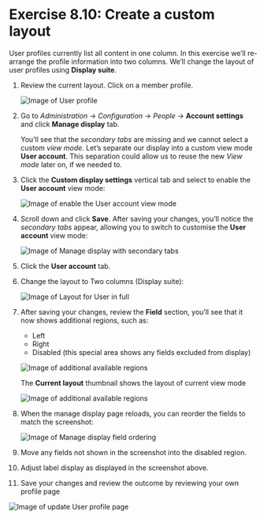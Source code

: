 # Exercise 8.10: Create a custom layout

User profiles currently list all content in one column. In this exercise we’ll re-arrange the profile information into two columns. We’ll change the layout of user profiles using **Display suite**.

1. Review the current layout. Click on a member profile. 

    ![Image of User profile](../.gitbook/assets/Ex-8-10-Custom-Layout-7.png)
    
2. Go to _Administration_ → _Configuration_ → _People_ → **Account settings** and click **Manage display** tab.

    You’ll see that the _secondary tabs_ are missing and we cannot select a custom _view mode_. Let’s separate our display into a custom view mode **User account**. This separation could allow us to reuse the new _View mode_ later on, if we needed to.

3. Click the **Custom display settings** vertical tab and select to enable the **User account** view mode: 

    ![Image of enable the User account view mode](../.gitbook/assets/Ex-8-10-Custom-Layout-1.png)

4. Scroll down and click **Save**. After saving your changes, you’ll notice the _secondary tabs_ appear, allowing you to switch to customise the **User account** view mode:

    ![Image of Manage display with secondary tabs](../.gitbook/assets/Ex-8-10-Custom-Layout-2.png)
       
5. Click the **User account** tab.
6. Change the layout to Two columns \(Display suite\):

     ![Image of Layout for User in full](../.gitbook/assets/Ex-8-10-Custom-Layout-3.png)

7. After saving your changes, review the **Field** section, you’ll see that it now shows additional regions, such as:
   - Left
   - Right
   - Disabled \(this special area shows any fields excluded from display\)

    ![Image of additional available regions](../.gitbook/assets/Ex-8-10-Custom-Layout-4.png)

    The **Current layout** thumbnail shows the layout of current view mode

    ![Image of additional available regions](../.gitbook/assets/Ex-8-10-Custom-Layout-5.png)

8. When the manage display page reloads, you can reorder the fields to match the screenshot:

    ![Image of Manage display field ordering](../.gitbook/assets/Ex-8-10-Custom-Layout-6.png)
    
9. Move any fields not shown in the screenshot into the disabled region.
10. Adjust label display as displayed in the screenshot above.
11. Save your changes and review the outcome by reviewing your own profile page

![Image of update User profile page](../.gitbook/assets/Ex-8-10-Custom-Layout-7.png)
